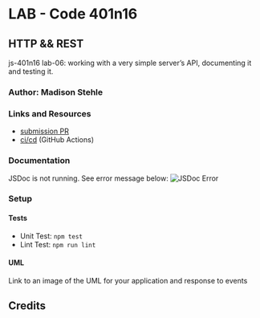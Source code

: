 # LAB - Code 401n16

## HTTP && REST
js-401n16 lab-06:  working with a very simple server’s API, documenting it and testing it.

### Author: Madison Stehle

### Links and Resources

- [submission PR]()
- [ci/cd]() (GitHub Actions)


### Documentation
JSDoc is not running. See error message below:
![JSDoc Error](error.PNG)


### Setup
<!-- How to initialize/run your application (where applicable) -->


#### Tests

- Unit Test: `npm test`
- Lint Test: `npm run lint`

#### UML

Link to an image of the UML for your application and response to events

## Credits
